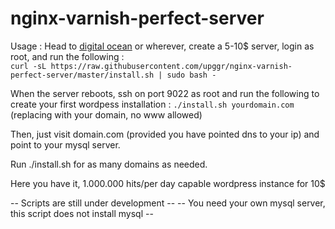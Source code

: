 # nginx-varnish-perfect-server

Usage :
Head to [digital ocean](https://m.do.co/c/6e83df0e17c6) or wherever, create a 5-10$ server, login as root, and run the following :
<br>
`curl -sL https://raw.githubusercontent.com/upggr/nginx-varnish-perfect-server/master/install.sh | sudo bash -`

When the server reboots, ssh on port 9022 as root and run the following to create your first wordpess installation :
`./install.sh yourdomain.com` (replacing with your domain, no www allowed)

Then, just visit domain.com (provided you have pointed dns to your ip) and point to your mysql server. 

Run ./install.sh for as many domains as needed.

Here you have it, 1.000.000 hits/per day capable wordpress instance for 10$

-- Scripts are still under development --
-- You need your own mysql server, this script does not install mysql --

